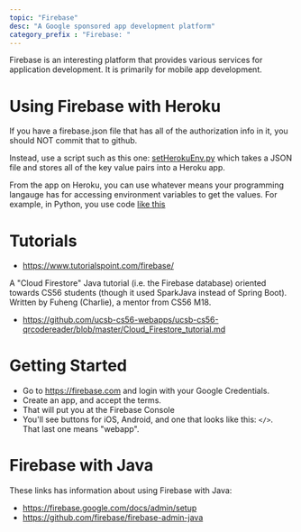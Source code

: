 ```yaml
---
topic: "Firebase"
desc: "A Google sponsored app development platform"
category_prefix	: "Firebase: "
---
```


Firebase is an interesting platform that provides various services for application development.
It is primarily for mobile app development.

# Using Firebase with Heroku

If you have a firebase.json file that has all of the authorization info in it, you should NOT commit that to github.

Instead, use a script such as this one: [setHerokuEnv.py](https://github.com/ucsb-cs56-pconrad/spring-boot-github-oauth-demo03/blob/master/setHerokuEnv.py) which takes a JSON file and stores all of the key value pairs into a Heroku app.

From the app on Heroku, you can use whatever means your programming langauge has for accessing environment variables to get the values. For example, in Python, you use code [like this](https://devcenter.heroku.com/articles/getting-started-with-python#define-config-vars)

# Tutorials

* <https://www.tutorialspoint.com/firebase/>

A "Cloud Firestore" Java tutorial (i.e. the Firebase database) oriented towards CS56 students (though it used SparkJava instead of Spring Boot).  Written by Fuheng (Charlie), a mentor from CS56 M18.

* <https://github.com/ucsb-cs56-webapps/ucsb-cs56-qrcodereader/blob/master/Cloud_Firestore_tutorial.md>


# Getting Started

* Go to <https://firebase.com> and login with your Google Credentials.
* Create an app, and accept the terms.
* That will put you at the Firebase Console
* You'll see buttons for iOS, Android, and one that looks like this: `</>`.  
   That last one means "webapp".
   
# Firebase with Java

These links has information about using Firebase with Java:

* <https://firebase.google.com/docs/admin/setup>
* <https://github.com/firebase/firebase-admin-java>

